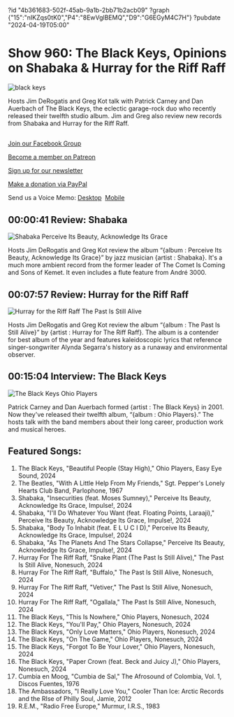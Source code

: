 ?id "4b361683-502f-45ab-9a1b-2bb71b2acb09"
?graph {"15":"nIKZqs0tK0","P4":"8EwVglBEMQ","D9":"G6EGyM4C7H"}
?pubdate "2024-04-19T05:00"
# Show 960: The Black Keys, Opinions on Shabaka & Hurray for the Riff Raff

![black keys](https://static.soundopinions.org/images/2024/the-black-keys-1.png)

Hosts Jim DeRogatis and Greg Kot talk with Patrick Carney and Dan Auerbach of The Black Keys, the eclectic garage-rock duo who recently released their twelfth studio album. Jim and Greg also review new records from Shabaka and Hurray for the Riff Raff.



## 

[Join our Facebook Group](https://bit.ly/3sivr9T)

[Become a member on Patreon](https://bit.ly/3slWZvc)

[Sign up for our newsletter](https://bit.ly/3eEvRnG)

[Make a donation via PayPal](https://bit.ly/3dmt9lU)

Send us a Voice Memo: [Desktop](bit.ly/2RyD5Ah)  [Mobile](sayhi.chat/soundops)



## 00:00:41 Review: Shabaka

![Shabaka Perceive Its Beauty, Acknowledge Its Grace](https://static.soundopinions.org/assets/960/152.jpg)


Hosts Jim DeRogatis and Greg Kot review the album “{album : Perceive Its Beauty, Acknowledge Its Grace}” by jazz musician {artist : Shabaka}. It's a much more ambient record from the former leader of The Comet Is Coming and Sons of Kemet. It even includes a flute feature from André 3000.



## 00:07:57 Review: Hurray for the Riff Raff

![Hurray for the Riff Raff The Past Is Still Alive](https://static.soundopinions.org/assets/960/D92.jpg)


Hosts Jim DeRogatis and Greg Kot review the album “{album : The Past Is Still Alive}” by {artist : Hurray for The Riff Raff}. The album is a contender for best album of the year and features kaleidoscopic lyrics that reference singer-songwriter Alynda Segarra's history as a runaway and environmental observer.



## 00:15:04 Interview: The Black Keys

![The Black Keys Ohio Players](https://static.soundopinions.org/assets/960/P410.jpg)

Patrick Carney and Dan Auerbach formed {artist : The Black Keys} in 2001. Now they've released their twelfth album, “{album : Ohio Players}.” The hosts talk with the band members about their long career, production work and musical heroes.



## Featured Songs:

1. The Black Keys, "Beautiful People (Stay High)," Ohio Players, Easy Eye Sound, 2024
2. The Beatles, "With A Little Help From My Friends," Sgt. Pepper's Lonely Hearts Club Band, Parlophone, 1967
3. Shabaka, "Insecurities (feat. Moses Sumney)," Perceive Its Beauty, Acknowledge Its Grace, Impulse!, 2024
4. Shabaka, "I'll Do Whatever You Want (feat. Floating Points, Laraaji)," Perceive Its Beauty, Acknowledge Its Grace, Impulse!, 2024
5. Shabaka, "Body To Inhabit (feat. E L U C I D)," Perceive Its Beauty, Acknowledge Its Grace, Impulse!, 2024
6. Shabaka, "As The Planets And The Stars Collapse," Perceive Its Beauty, Acknowledge Its Grace, Impulse!, 2024
7. Hurray For The Riff Raff, "Snake Plant (The Past Is Still Alive)," The Past Is Still Alive, Nonesuch, 2024
8. Hurray For The Riff Raff, "Buffalo," The Past Is Still Alive, Nonesuch, 2024
9. Hurray For The Riff Raff, "Vetiver," The Past Is Still Alive, Nonesuch, 2024
10. Hurray For The Riff Raff, "Ogallala," The Past Is Still Alive, Nonesuch, 2024
11. The Black Keys, "This Is Nowhere," Ohio Players, Nonesuch, 2024
12. The Black Keys, "You'll Pay," Ohio Players, Nonesuch, 2024
13. The Black Keys, "Only Love Matters," Ohio Players, Nonesuch, 2024
14. The Black Keys, "On The Game," Ohio Players, Nonesuch, 2024
15. The Black Keys, "Forgot To Be Your Lover," Ohio Players, Nonesuch, 2024
16. The Black Keys, "Paper Crown (feat. Beck and Juicy J)," Ohio Players, Nonesuch, 2024
17. Cumbia en Moog, "Cumbia de Sal," The Afrosound of Colombia, Vol. 1, Discos Fuentes, 1976
18. The Ambassadors, "I Really Love You," Cooler Than Ice: Arctic Records and the RIse of Philly Soul, Jamie, 2012
19. R.E.M., "Radio Free Europe," Murmur, I.R.S., 1983